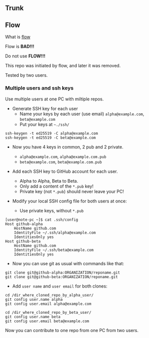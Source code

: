 ## Trunk




## Flow

What is [flow](https://www.atlassian.com/git/tutorials/comparing-workflows/gitflow-workflow)

Flow is **BAD!!!**

Do not use **FLOW!!!**

This repo was initiated by flow, and later it was removed.

Tested by two users.

### Multiple users and ssh keys

Use multiple users at one PC with miltiple repos.

- Generate SSH key for each user
  - Name your keys by each user (use email) `alpha@example.com`, `beta@example.com`
  - Put your keys at `~./ssh/`

```
ssh-keygen -t ed25519 -C alpha@example.com
ssh-keygen -t ed25519 -C beta@example.com
```

- Now you have 4 keys in common, 2 pub and 2 private.
  - `alpha@example.com`, `alpha@example.com.pub`
  - `beta@example.com`, `beta@example.com.pub`

- Add each SSH key to GitHub account for each user. 
  - Alpha to Alpha, Beta to Beta.
  - Only add a content of the `*.pub` key!
  - Private key (not `*.pub`) should never leave your PC!

- Modify your local SSH config file for both users at once:
  - Use private keys, without `*.pub`

```shell
[user@note-pc ~]$ cat .ssh/config
Host github-alpha
    HostName github.com
    IdentityFile ~/.ssh/alpha@example.com
    IdentitiesOnly yes
Host github-beta
    HostName github.com
    IdentityFile ~/.ssh/beta@example.com
    IdentitiesOnly yes
```

- Now you can use git as usual with commands like that:

```shell
git clone git@github-alpha:ORGANIZATION/reponame.git
git clone git@github-beta:ORGANIZATION/reponame.git
```

- Add `user name` and `user email` for both clones:

```shell
cd /dir_where_cloned_repo_by_alpha_user/
git config user.name alpha
git config user.email alpha@example.com

cd /dir_where_cloned_repo_by_beta_user/
git config user.name beta
git config user.email beta@example.com
```

Now you can contribute to one repo from one PC from two users.
